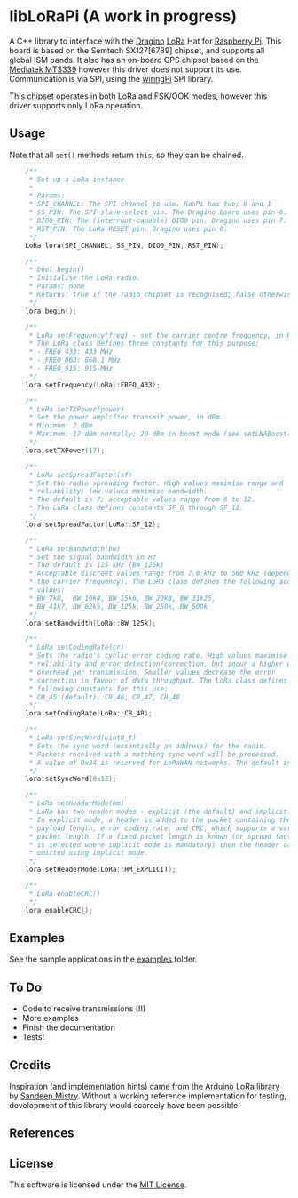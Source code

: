 libLoRaPi (A work in progress)
==============================

A C++ library to interface with the [Dragino](dragino) [LoRa](lora) Hat for [Raspberry Pi](raspi). This board is based on the Semtech SX127[6789] chipset, and supports all global ISM bands. It also has an on-board GPS chipset based on the [Mediatek MT3339](mtk) however this driver does not support its use. Communication is via SPI, using the [wiringPi](wiringPi) SPI library.

This chipset operates in both LoRa and FSK/OOK modes, however this driver supports only LoRa operation.

[dragino]: https://www.dragino.com/products/lora/item/106-lora-gps-hat.html
[raspi]: https://raspberrypi.org
[lora]: https://lora-alliance.org
[wiringPi]: http://wiringpi.com/reference/spi-library/
[mtk]: https://labs.mediatek.com/en/chipset/MT3339

## Usage

Note that all `set()` methods return `this`, so they can be chained.

```c++
	/**
	 * Set up a LoRa instance
	 *
	 * Params:
	 * SPI_CHANNEL: The SPI channel to use. RasPi has two; 0 and 1
	 * SS_PIN: The SPI slave-select pin. The Dragino board uses pin 6.
	 * DIO0_PIN: The (interrupt-capable) DIO0 pin. Dragino uses pin 7.
	 * RST_PIN: The LoRa RESET pin. Dragino uses pin 0.
	 */
	LoRa lora(SPI_CHANNEL, SS_PIN, DIO0_PIN, RST_PIN);

	/**
	 * bool begin()
	 * Initialise the LoRa radio.
	 * Params: none
	 * Returns: true if the radio chipset is recognised; false otherwise
	 */
	lora.begin();

	/**
	 * LoRa setFrequency(freq) - set the carrier centre frequency, in Hz
	 * The LoRa class defines three constants for this purpose:
	 * - FREQ_433: 433 MHz
	 * - FREQ_868: 868.1 MHz
	 * - FREQ_915: 915 MHz
	 */
	lora.setFrequency(LoRa::FREQ_433);

	/**
	 * LoRa setTXPower(power) 
	 * Set the power amplifier transmit power, in dBm.
	 * Minimum: 2 dBm
	 * Maximum: 17 dBm normally; 20 dBm in boost mode (see setLNABoost())
	 */
	lora.setTXPower(17);

	/**
	 * LoRa setSpreadFactor(sf)
	 * Set the radio spreading factor. High values maximise range and
	 * reliability; low values maximise bandwidth.
	 * The default is 7; acceptable values range from 6 to 12.
	 * The LoRa class defines constants SF_6 through SF_12.
	 */
	lora.setSpreadFactor(LoRa::SF_12);

	/**
	 * LoRa setBandwidth(bw)
	 * Set the signal bandwidth in Hz
	 * The default is 125 kHz (BW_125k)
	 * Acceptable discreet values range from 7.8 kHz to 500 kHz (depending on
	 * the carrier frequency). The LoRa class defines the following acceptable
	 * values:
	 * BW_7k8,  BW_10k4, BW_15k6, BW_20k8, BW_31k25,
	 * BW_41k7, BW_62k5, BW_125k, BW_250k, BW_500k
	 */
	lora.setBandwidth(LoRa::BW_125k);

	/**
	 * LoRa setCodingRate(cr)
	 * Sets the radio's cyclic error coding rate. High values maximise
	 * reliability and error detection/correction, but incur a higher data
	 * overhead per transmission. Smaller values decrease the error
	 * correction in favour of data throughput. The LoRa class defines the
	 * following constants for this use:
	 * CR_45 (default), CR_46, CR_47, CR_48
	 */
	lora.setCodingRate(LoRa::CR_48);

	/**
	 * LoRa setSyncWord(uint8_t)
	 * Sets the sync word (essentially an address) for the radio.
	 * Packets received with a matching sync word will be processed.
	 * A value of 0x34 is reserved for LoRaWAN networks. The default is 0x12.
	 */
	lora.setSyncWord(0x12);

	/**
	 * LoRa setHeaderMode(hm)
	 * LoRa has two header modes - explicit (the default) and implicit.
	 * In explicit mode, a header is added to the packet containing the
	 * payload length, error coding rate, and CRC, which supports a variable
	 * packet length. If a fixed packet length is known (or spread factor 6
	 * is selected where implicit mode is mandatory) then the header can be
	 * omitted using implicit mode.
	 */
	lora.setHeaderMode(LoRa::HM_EXPLICIT);

	/**
	 * LoRa enableCRC()
	 */
	lora.enableCRC();

```

## Examples

See the sample applications in the [examples](examples) folder.

## To Do
* Code to receive transmissions (!!)
* More examples
* Finish the documentation
* Tests!

## Credits

Inspiration (and implementation hints) came from the [Arduino LoRa library](arduiono-lora) by [Sandeep Mistry](sandeep-mistry). Without a working reference implementation for testing, development of this library would scarcely have been possible.

[arduino-lora]: https://github.com/sandeepmistry/arduino-LoRa
[sandeep-mistry]: https://github.com/sandeepmistry

## References

[Semtech SX1278 product data]: https://www.semtech.com/products/wireless-rf/lora-transceivers/SX1278
[Semtech SX1278 datasheet]: https://www.semtech.com/uploads/documents/DS_SX1276-7-8-9_W_APP_V6.pdf

## License

This software is licensed under the [MIT License](LICENSE.md).